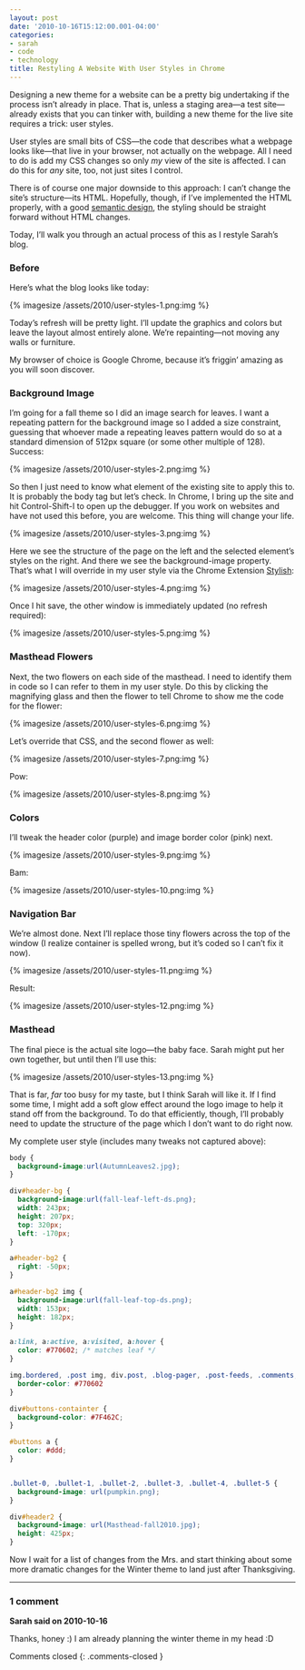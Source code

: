 ```yaml
---
layout: post
date: '2010-10-16T15:12:00.001-04:00'
categories:
- sarah
- code
- technology
title: Restyling A Website With User Styles in Chrome
---
```


Designing a new theme for a website can be a pretty big undertaking if the process isn’t already in place. That is, unless a staging area—a test site—already exists that you can tinker with, building a new theme for the live site requires a trick: user styles.

User styles are small bits of CSS—the code that describes what a webpage looks like—that live in your browser, not actually on the webpage. All I need to do is add my CSS changes so only *my* view of the site is affected. I can do this for *any* site, too, not just sites I control.

There is of course one major downside to this approach: I can’t change the site’s structure—its HTML. Hopefully, though, if I’ve implemented the HTML properly, with a good [semantic design](http://en.wikipedia.org/wiki/HTML#Semantic_HTML), the styling should be straight forward without HTML changes.

Today, I’ll walk you through an actual process of this as I restyle Sarah’s blog.

### Before

Here’s what the blog looks like today:

{% imagesize /assets/2010/user-styles-1.png:img %}

Today’s refresh will be pretty light. I’ll update the graphics and colors but leave the layout almost entirely alone. We’re repainting—not moving any walls or furniture.

My browser of choice is Google Chrome, because it’s friggin’ amazing as you will soon discover.

### Background Image

I’m going for a fall theme so I did an image search for leaves. I want a repeating pattern for the background image so I added a size constraint, guessing that whoever made a repeating leaves pattern would do so at a standard dimension of 512px square (or some other multiple of 128). Success:

{% imagesize /assets/2010/user-styles-2.png:img %}

So then I just need to know what element of the existing site to apply this to. It is probably the body tag but let’s check. In Chrome, I bring up the site and hit Control-Shift-I to open up the debugger. If you work on websites and have not used this before, you are welcome. This thing will change your life.

{% imagesize /assets/2010/user-styles-3.png:img %}

Here we see the structure of the page on the left and the selected element’s styles on the right. And there we see the background-image property. That’s what I will override in my user style via the Chrome Extension [Stylish](https://chrome.google.com/extensions/detail/fjnbnpbmkenffdnngjfgmeleoegfcffe):

{% imagesize /assets/2010/user-styles-4.png:img %}

Once I hit save, the other window is immediately updated (no refresh required):

{% imagesize /assets/2010/user-styles-5.png:img %}

### Masthead Flowers

Next, the two flowers on each side of the masthead. I need to identify them in code so I can refer to them in my user style. Do this by clicking the magnifying glass and then the flower to tell Chrome to show me the code for the flower:

{% imagesize /assets/2010/user-styles-6.png:img %}

Let’s override that CSS, and the second flower as well:

{% imagesize /assets/2010/user-styles-7.png:img %}

Pow:

{% imagesize /assets/2010/user-styles-8.png:img %}

### Colors

I’ll tweak the header color (purple) and image border color (pink) next.

{% imagesize /assets/2010/user-styles-9.png:img %}

Bam:

{% imagesize /assets/2010/user-styles-10.png:img %}

### Navigation Bar

We’re almost done. Next I’ll replace those tiny flowers across the top of the window (I realize container is spelled wrong, but it’s coded so I can’t fix it now).

{% imagesize /assets/2010/user-styles-11.png:img %}

Result:

{% imagesize /assets/2010/user-styles-12.png:img %}

### Masthead

The final piece is the actual site logo—the baby face. Sarah might put her own together, but until then I’ll use this:

{% imagesize /assets/2010/user-styles-13.png:img %}

That is far, *far* too busy for my taste, but I think Sarah will like it. If I find some time, I might add a soft glow effect around the logo image to help it stand off from the background. To do that efficiently, though, I’ll probably need to update the structure of the page which I don’t want to do right now.

My complete user style (includes many tweaks not captured above):

```css
body { 
  background-image:url(AutumnLeaves2.jpg);
}

div#header-bg {
  background-image:url(fall-leaf-left-ds.png);
  width: 243px;
  height: 207px;
  top: 320px;
  left: -170px;
}

a#header-bg2 {
  right: -50px;
}

a#header-bg2 img { 
  background-image:url(fall-leaf-top-ds.png);
  width: 153px;
  height: 182px;
}

a:link, a:active, a:visited, a:hover {
  color: #770602; /* matches leaf */
}

img.bordered, .post img, div.post, .blog-pager, .post-feeds, .comments, div#header2, .nav-details, #buttons-containter { 
  border-color: #770602 
}

div#buttons-containter {
  background-color: #7F462C;
}

#buttons a {
  color: #ddd;
}


.bullet-0, .bullet-1, .bullet-2, .bullet-3, .bullet-4, .bullet-5 { 
  background-image: url(pumpkin.png);
}

div#header2 {
  background-image: url(Masthead-fall2010.jpg);
  height: 425px;
}
```

Now I wait for a list of changes from the Mrs. and start thinking about some more dramatic changes for the Winter theme to land just after Thanksgiving.

---

### 1 comment

**Sarah said on 2010-10-16**

Thanks, honey :)  I am already planning the winter theme in my head :D

Comments closed
{: .comments-closed }